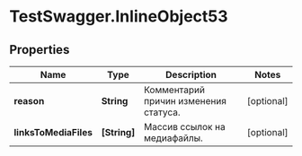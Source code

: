 # TestSwagger.InlineObject53

## Properties

Name | Type | Description | Notes
------------ | ------------- | ------------- | -------------
**reason** | **String** | Комментарий причин изменения статуса. | [optional] 
**linksToMediaFiles** | **[String]** | Массив ссылок на медиафайлы. | [optional] 



